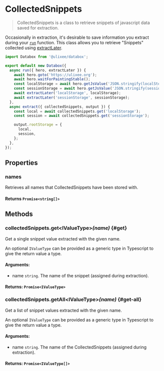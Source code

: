 # CollectedSnippets

> CollectedSnippets is a class to retrieve snippets of javascript data saved for extraction.

Occasionally in extraction, it's desirable to save information you extract during your [`run`](/docs/databox/basic-interfaces/databox#constructor) function. This class allows you to retrieve "Snippets" collected using [extractLater](/docs/databox/basic-interfaces/runner#extract-later).

```js
import Databox from '@ulixee/databox';

export default new Databox({
  async run({ hero, extractLater }) {
    await hero.goto('https://ulixee.org');
    await hero.waitForPaintingStable();
    const localStorage = await hero.getJsValue('JSON.stringify(localStorage)');
    const sessionStorage = await hero.getJsValue('JSON.stringify(sessionStorage)');
    await extractLater('localStorage', localStorage);
    await extractLater('sessionStorage', sessionStorage);
  },
  async extract({ collectedSnippets, output }) {
    const local = await collectedSnippets.get('localStorage');
    const session = await collectedSnippets.get('sessionStorage');

    output.rootStorage = {
      local,
      session,
    };
  },
});
```

## Properties

### names

Retrieves all names that CollectedSnippets have been stored with.

#### **Returns** `Promise<string[]>`

## Methods

### collectedSnippets.get<IValueType\>_(name)_ {#get}

Get a single snippet value extracted with the given name.

An optional `IValueType` can be provided as a generic type in Typescript to give the return value a type.

#### **Arguments**:

- name `string`. The name of the snippet (assigned during extraction).

#### **Returns**: `Promise<IValueType>`

### collectedSnippets.getAll<IValueType\>_(name)_ {#get-all}

Get a list of snippet values extracted with the given name.

An optional `IValueType` can be provided as a generic type in Typescript to give the return value a type.

#### **Arguments**:

- name `string`. The name of the CollectedSnippets (assigned during extraction).

#### **Returns**: `Promise<IValueType[]>`
